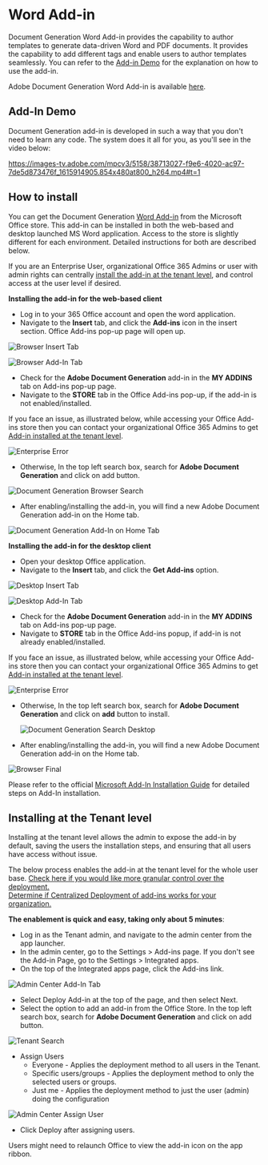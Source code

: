 # Word Add-in

Document Generation Word Add-in provides the capability to author
templates to generate data-driven Word and PDF documents. It provides
the capability to add different tags and enable users to author
templates seamlessly. You can refer to the [Add-in Demo](#add-in-demo) for the explanation
on how to use the add-in.

<InlineAlert slots="text"/>

Adobe Document Generation Word Add-in is available
[here](https://appsource.microsoft.com/en-us/product/office/WA200002654).

## Add-In Demo

Document Generation add-in is developed in such a way that you don't
need to learn any code. The system does it all for you, as you'll see in
the video below:

<Media slots="video"/>

<https://images-tv.adobe.com/mpcv3/5158/38713027-f9e6-4020-ac97-7de5d873476f_1615914905.854x480at800_h264.mp4#t=1>


## How to install

You can get the Document Generation [Word
Add-in](https://appsource.microsoft.com/en-us/product/office/WA200002654)
from the Microsoft Office store. This add-in can be installed in both
the web-based and desktop launched MS Word application. Access to the
store is slightly different for each environment. Detailed instructions
for both are described below.

<InlineAlert slots="text"/>

If you are an Enterprise User, organizational Office 365 Admins or
user with admin rights can centrally
[install the add-in at the tenant level](#installing-at-the-tenant-level), and control access
at the user level if desired.

**Installing the add-in for the web-based client**

-   Log in to your 365 Office account and open the word application.
-   Navigate to the **Insert** tab, and click the **Add-ins** icon in
    the insert section. Office Add-ins pop-up page will open up.

![Browser Insert Tab](../images/browser_insert_tab.png)

![Browser Add-In Tab](../images/browser_addin_tab.png)
<br/>

*   Check for the **Adobe Document Generation** add-in in the **MY
    ADDINS** tab on Add-ins pop-up page.
*   Navigate to the **STORE** tab in the Office Add-ins pop-up, if the
    add-in is not enabled/installed.
    
<InlineAlert slots="text"/>

If you face an issue, as illustrated below, while accessing your
Office Add-ins store then you can contact your organizational
Office 365 Admins to get
[Add-in installed at the tenant level](#installing-at-the-tenant-level).

![Enterprise Error](../images/enterprise_error.png)
<br/>

- Otherwise, In the top left search box, search for **Adobe Document Generation** and click on add button.

![Document Generation Browser Search](../images/document_generation_search_browser.png)
<br/>

*   After enabling/installing the add-in, you will find a new Adobe
    Document Generation add-in on the Home tab.

![Document Generation Add-In on Home Tab](../images/browser_final2.png)
<br/>

**Installing the add-in for the desktop client**

-   Open your desktop Office application.
-   Navigate to the **Insert** tab, and click the **Get Add-ins**
    option.

![Desktop Insert Tab](../images/desktop_insert_tab.png)

![Desktop Add-In Tab](../images/desktop_addin_tab.png)
<br/>

*   Check for the **Adobe Document Generation** add-in in the **MY
    ADDINS** tab on Add-ins pop-up page.
*   Navigate to **STORE** tab in the Office Add-ins popup, if add-in is
    not already enabled/installed.
    
<InlineAlert slots="text"/>

If you face an issue, as illustrated below, while accessing your
Office Add-ins store then you can contact your organizational
Office 365 Admins to get
[Add-in installed at the tenant level](#installing-at-the-tenant-level).

![Enterprise Error](../images/enterprise_error.png)
<br/>

-   Otherwise, In the top left search box, search for **Adobe Document Generation** and click on **add** button to install.

    ![Document Generation Search Desktop](../images/document_generation_search_desktop.png)
    <br/>

*   After enabling/installing the add-in, you will find a new Adobe
    Document Generation add-in on the Home tab.

![Browser Final](../images/browser_final2.png)
<br/>


<InlineAlert slots="text"/>

Please refer to the official [Microsoft Add-In Installation
Guide](https://support.microsoft.com/en-us/office/view-manage-and-install-add-ins-in-office-programs-16278816-1948-4028-91e5-76dca5380f8d)
for detailed steps on Add-In installation.

## Installing at the Tenant level

Installing at the tenant level allows the admin to expose the add-in by
default, saving the users the installation steps, and ensuring that all
users have access without issue.

<InlineAlert slots="text"/>

The below process enables the add-in at the tenant level for the whole
user base. [Check here if you would like more granular control over
the
deployment.](https://docs.microsoft.com/en-gb/microsoft-365/admin/manage/manage-deployment-of-add-ins?redirectSourcePath=%252fen-us%252farticle%252fdeploy-office-add-ins-in-the-office-365-admin-center-737e8c86-be63-44d7-bf02-492fa7cd9c3f&view=o365-worldwide)<br/> 
[Determine if Centralized Deployment of add-ins works for your
organization.](https://docs.microsoft.com/en-gb/microsoft-365/admin/manage/centralized-deployment-of-add-ins?view=o365-worldwide)


**The enablement is quick and easy, taking only about 5 minutes**:

-   Log in as the Tenant admin, and navigate to the admin center from
    the app launcher.
-   In the admin center, go to the Settings \> Add-ins page. If you
    don't see the Add-in Page, go to the Settings \> Integrated apps.
-   On the top of the Integrated apps page, click the Add-ins link.

![Admin Center Add-In Tab](../images/admincenter_addin_tab.png)
<br/>

-   Select Deploy Add-in at the top of the page, and then select Next.
-   Select the option to add an add-in from the Office Store. In the top
    left search box, search for **Adobe Document Generation** and click
    on add button.

![Tenant Search](../images/tenant_search.png)
<br/>

-   Assign Users
    -   Everyone - Applies the deployment method to all users in the
        Tenant.
    -   Specific users/groups - Applies the deployment method to only
        the selected users or groups.
    -   Just me - Applies the deployment method to just the user (admin)
        doing the configuration

![Admin Center Assign User](../images/admincenter_assign_user.png)
<br/>

-   Click Deploy after assigning users.



<InlineAlert slots="text"/>

Users might need to relaunch Office to view the add-in icon on the app
ribbon.
